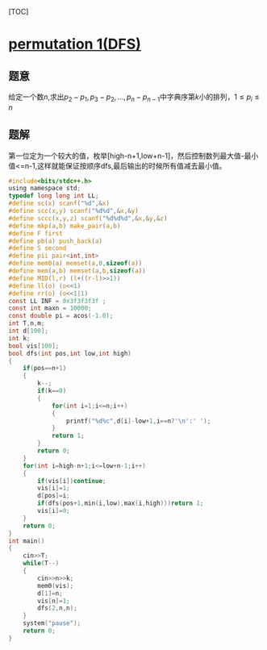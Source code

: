 [TOC]
# [permutation 1(DFS)](http://acm.hdu.edu.cn/showproblem.php?pid=6628)
## 题意
给定一个数$n$,求出$p_2-p_1,p_3-p_2,...,p_n-p_{n-1}$中字典序第$k$小的排列，$1\leq p_i\leq n$
## 题解
第一位定为一个较大的值，枚举[high-n+1,low+n-1]，然后控制数列最大值-最小值<=n-1,这样就能保证按顺序dfs,最后输出的时候所有值减去最小值。

```c
#include<bits/stdc++.h>
using namespace std;
typedef long long int LL;
#define sc(x) scanf("%d",&x)
#define scc(x,y) scanf("%d%d",&x,&y)
#define sccc(x,y,z) scanf("%d%d%d",&x,&y,&z)
#define mkp(a,b) make_pair(a,b)
#define F first
#define pb(a) push_back(a)
#define S second
#define pii pair<int,int>
#define mem0(a) memset(a,0,sizeof(a))
#define mem(a,b) memset(a,b,sizeof(a))
#define MID(l,r) (l+((r-l)>>1))
#define ll(o) (o<<1)
#define rr(o) (o<<1|1)
const LL INF = 0x3f3f3f3f ;
const int maxn = 10000;
const double pi = acos(-1.0);
int T,n,m;
int d[100];
int k;
bool vis[100];
bool dfs(int pos,int low,int high)
{
    if(pos==n+1)
    {
        k--;
        if(k==0)
        {
            for(int i=1;i<=n;i++)
            {
                printf("%d%c",d[i]-low+1,i==n?'\n':' ');
            }
            return 1;
        }
        return 0;
    }
    for(int i=high-n+1;i<=low+n-1;i++)
    {
        if(vis[i])continue;
        vis[i]=1;
        d[pos]=i;
        if(dfs(pos+1,min(i,low),max(i,high)))return 1;
        vis[i]=0;
    }
    return 0;
}
int main()
{
    cin>>T;
    while(T--)
    {
        cin>>n>>k;
        mem0(vis);
        d[1]=n;
        vis[n]=1;
        dfs(2,n,n);
    }
    system("pause");
    return 0;
}
```